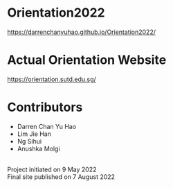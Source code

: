 # Orientation2022
https://darrenchanyuhao.github.io/Orientation2022/

# Actual Orientation Website
https://orientation.sutd.edu.sg/

# Contributors
- Darren Chan Yu Hao <br>
- Lim Jie Han <br>
- Ng Sihui <br>
- Anushka Molgi <br>
<br>
Project initiated on 9 May 2022 <br>
Final site published on 7 August 2022
